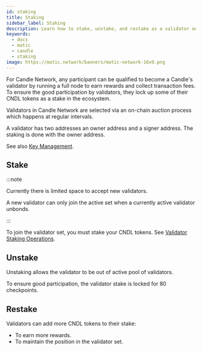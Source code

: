 ```yaml
---
id: staking
title: Staking
sidebar_label: Staking
description: Learn how to stake, unstake, and restake as a validator on the Candle Network.
keywords:
  - docs
  - matic
  - candle
  - staking
image: https://matic.network/banners/matic-network-16x9.png 
---
```


For Candle Network, any participant can be qualified to become a Candle's validator by running a full node to earn rewards and collect transaction fees. To ensure the good participation by validators, they lock up some of their CNDL tokens as a stake in the ecosystem.

Validators in Candle Network are selected via an on-chain auction process which happens at regular intervals.

A validator has two addresses an owner address and a signer address. The staking is done with the owner address.

See also [Key Management](/docs/validate/validator/key-management).

## Stake

:::note

Currently there is limited space to accept new validators.

A new validator can only join the active set when a currently active validator unbonds.

:::

To join the validator set, you must stake your CNDL tokens. See [Validator Staking Operations](/docs/validate/validate/validator-staking-operations).

## Unstake

Unstaking allows the validator to be out of active pool of validators.

To ensure good participation, the validator stake is locked for 80 checkpoints.

## Restake

Validators can add more CNDL tokens to their stake:

* To earn more rewards.
* To maintain the position in the validator set.
